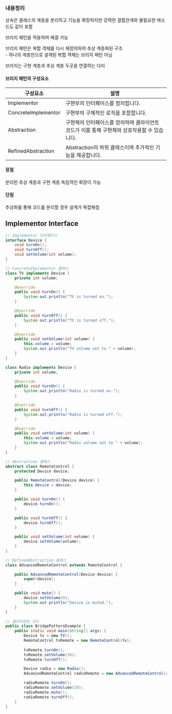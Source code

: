 <h3>내용정리</h3>
<p>상속은 클래스의 계층을 분리하고 기능을 확장하지만 강력한 결합관계와 불필요한 메소드도 같이 포함</p>
<p>브리지 패턴을 적용하여 해결 가능</p>
<p>브리지 패턴은 복합 객체를 다시 재정의하여 추상 계층화된 구조
<br/>- 하나의 계층만으로 설계된 복합 객체는 브리지 패턴 아님</p>
<p>브리지는 구현 계층과 추상 계층 두곳을 연결하는 다리</p>

<h4>브리지 패턴의 구성요소</h4>
<table>
    <thead>
        <tr>
            <th>구성요소</th>
            <th>설명</th>
        </tr>
    </thead>
    <tbody>
        <tr>
            <td>Implementor</td>
            <td>구현부의 인터페이스를 정의합니다.</td>
        </tr>
        <tr>
            <td>ConcreteImplementor</td>
            <td>구현부의 구체적인 로직을 포함합니다.</td>
        </tr>
        <tr>
            <td>Abstraction</td>
            <td>구현체의 인터페이스를 정의하며 클라이언트 코드가 이를 통해 구현체와 상호작용할 수 있습니다.</td>
        </tr>
        <tr>
            <td>RefinedAbstraction</td>
            <td>Abstraction의 하위 클래스이며 추가적인 기능을 제공합니다.</td>
        </tr>
    </tbody>
</table>

<h4>장점</h4>
<p>분리된 추상 계층과 구현 계층 독립적인 확장이 가능</p>
<h4>단점</h4>
<p>추상화를 통해 코드를 분리할 경우 설계가 복잡해짐</p>

## Implementor Interface

```java
// Implementor 인터페이스
interface Device {
    void turnOn();
    void turnOff();
    void setVolume(int volume);
}

// ConcreteImplementor 클래스
class TV implements Device {
    private int volume;

    @Override
    public void turnOn() {
        System.out.println("TV is turned on.");
    }

    @Override
    public void turnOff() {
        System.out.println("TV is turned off.");
    }

    @Override
    public void setVolume(int volume) {
        this.volume = volume;
        System.out.println("TV volume set to " + volume);
    }
}

class Radio implements Device {
    private int volume;

    @Override
    public void turnOn() {
        System.out.println("Radio is turned on.");
    }

    @Override
    public void turnOff() {
        System.out.println("Radio is turned off.");
    }

    @Override
    public void setVolume(int volume) {
        this.volume = volume;
        System.out.println("Radio volume set to " + volume);
    }
}

// Abstraction 클래스
abstract class RemoteControl {
    protected Device device;

    public RemoteControl(Device device) {
        this.device = device;
    }

    public void turnOn() {
        device.turnOn();
    }

    public void turnOff() {
        device.turnOff();
    }

    public void setVolume(int volume) {
        device.setVolume(volume);
    }
}

// RefinedAbstraction 클래스
class AdvancedRemoteControl extends RemoteControl {

    public AdvancedRemoteControl(Device device) {
        super(device);
    }

    public void mute() {
        device.setVolume(0);
        System.out.println("Device is muted.");
    }
}

// 클라이언트 코드
public class BridgePatternExample {
    public static void main(String[] args) {
        Device tv = new TV();
        RemoteControl tvRemote = new RemoteControl(tv);
        
        tvRemote.turnOn();
        tvRemote.setVolume(30);
        tvRemote.turnOff();

        Device radio = new Radio();
        AdvancedRemoteControl radioRemote = new AdvancedRemoteControl(radio);

        radioRemote.turnOn();
        radioRemote.setVolume(20);
        radioRemote.mute();
        radioRemote.turnOff();
    }
}

